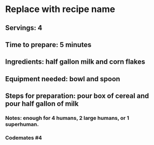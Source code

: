 # Replace with recipe name

## Servings: 4

## Time to prepare: 5 minutes

## Ingredients: half gallon milk and corn flakes 


## Equipment needed: bowl and spoon


## Steps for preparation: pour box of cereal and pour half gallon of milk



### Notes: enough for 4 humans, 2 large humans, or 1 superhuman. 



### Codemates #4
